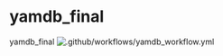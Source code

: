 # yamdb_final
yamdb_final
![.github/workflows/yamdb_workflow.yml](https://github.com/chelyabinezzz/yamdb_final/actions/workflows/yamdb_workflow.yml/badge.svg)
